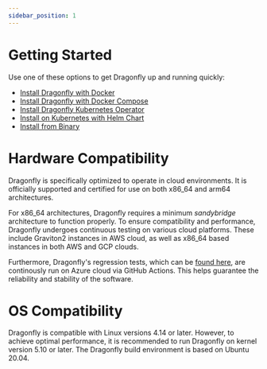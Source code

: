 ```yaml
---
sidebar_position: 1
---
```


# Getting Started

Use one of these options to get Dragonfly up and running quickly:

- [Install Dragonfly with Docker](./docker.md)
- [Install Dragonfly with Docker Compose](./docker-compose.md)
- [Install Dragonfly Kubernetes Operator](./kubernetes-operator.md)
- [Install on Kubernetes with Helm Chart](./kubernetes.md)
- [Install from Binary](./binary.md)

# Hardware Compatibility
Dragonfly is specifically optimized to operate in cloud environments.
It is officially supported and certified for use on both x86_64 and arm64 architectures.

For x86_64 architectures, Dragonfly requires a minimum *sandybridge* architecture to function properly.
To ensure compatibility and performance, Dragonfly undergoes continuous testing on various cloud platforms. These include Graviton2 instances in AWS cloud, as well as x86_64 based instances in both AWS and GCP clouds.

Furthermore, Dragonfly's regression tests, which can be [found here](https://github.com/dragonflydb/dragonfly/actions/workflows/regression-tests.yml), are continously run on Azure cloud via GitHub Actions.
This helps guarantee the reliability and stability of the software.

# OS Compatibility
Dragonfly is compatible with Linux versions 4.14 or later.
However, to achieve optimal performance, it is recommended to run Dragonfly on kernel version 5.10 or later.
The Dragonfly build environment is based on Ubuntu 20.04.